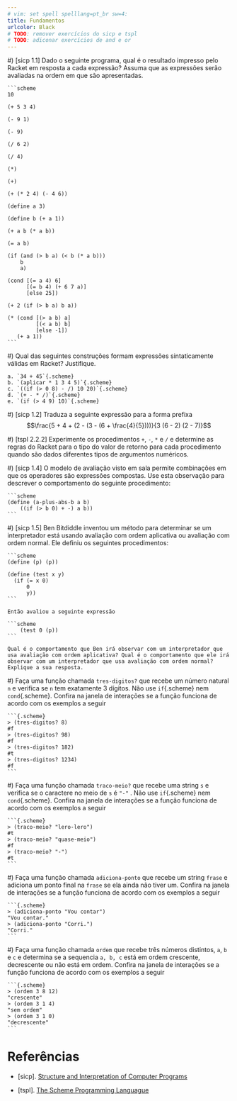 ```yaml
---
# vim: set spell spelllang=pt_br sw=4:
title: Fundamentos
urlcolor: Black
# TODO: remover exercícios do sicp e tspl
# TODO: adiconar exercícios de and e or
---
```


#) [sicp 1.1] Dado o seguinte programa, qual é o resultado impresso pelo Racket em resposta a cada expressão? Assuma que as expressões serão avaliadas na ordem em que são apresentadas.

    ```scheme
    10

    (+ 5 3 4)

    (- 9 1)

    (- 9)

    (/ 6 2)

    (/ 4)

    (*)

    (+)

    (+ (* 2 4) (- 4 6))

    (define a 3)

    (define b (+ a 1))

    (+ a b (* a b))

    (= a b)

    (if (and (> b a) (< b (* a b)))
        b
        a)

    (cond [(= a 4) 6]
          [(= b 4) (+ 6 7 a)]
          [else 25])

    (+ 2 (if (> b a) b a))

    (* (cond [(> a b) a]
             [(< a b) b]
             [else -1])
       (+ a 1))
    ```

#) Qual das seguintes construções formam expressões sintaticamente válidas em Racket? Justifique.

    a. `34 + 45`{.scheme}
    b. `(aplicar * 1 3 4 5)`{.scheme}
    c. `((if (> 0 8) - /) 10 20)`{.scheme}
    d. `(+ - * /)`{.scheme}
    e. `(if (> 4 9) 10)`{.scheme}

#) [sicp 1.2] Traduza a seguinte expressão para a forma prefixa $$\frac{5 + 4 + (2 - (3 - (6 + \frac{4}{5})))}{3 (6 - 2) (2 - 7)}$$

#) [tspl 2.2.2] Experimente os procedimentos `+`, `-`, `*` e `/` e determine as regras do Racket para o tipo do valor de retorno para cada procedimento quando são dados diferentes tipos de argumentos numéricos.

#) [sicp 1.4] O modelo de avaliação visto em sala permite combinações em que os operadores são expressões compostas. Use esta observação para descrever o comportamento do seguinte procedimento:

    ```scheme
    (define (a-plus-abs-b a b)
        ((if (> b 0) + -) a b))
    ```

#) [sicp 1.5] Ben Bitdiddle inventou um método para determinar se um interpretador está usando avaliação com ordem aplicativa ou avaliação com ordem normal. Ele definiu os seguintes procedimentos:

    ```scheme
    (define (p) (p))

    (define (test x y)
      (if (= x 0)
          0
          y))
    ```

    Então avaliou a seguinte expressão

    ```scheme
        (test 0 (p))
    ```

    Qual é o comportamento que Ben irá observar com um interpretador que usa avaliação com ordem aplicativa? Qual é o comportamento que ele irá observar com um interpretador que usa avaliação com ordem normal? Explique a sua resposta.


#) Faça uma função chamada `tres-digitos?` que recebe um número natural `n` e verifica se `n` tem exatamente 3 dígitos. Não use `if`{.scheme} nem `cond`{.scheme}. Confira na janela de interações se a função funciona de acordo com os exemplos a seguir

    ```{.scheme}
    > (tres-digitos? 8)
    #f
    > (tres-digitos? 98)
    #f
    > (tres-digitos? 182)
    #t
    > (tres-digitos? 1234)
    #f
    ```


#) Faça uma função chamada `traco-meio?` que recebe uma string `s` e verifica se o caractere no meio de `s` é `"-"` . Não use `if`{.scheme} nem `cond`{.scheme}. Confira na janela de interações se a função funciona de acordo com os exemplos a seguir

    ```{.scheme}
    > (traco-meio? "lero-lero")
    #t
    > (traco-meio? "quase-meio")
    #f
    > (traco-meio? "-")
    #t
    ```


#) Faça uma função chamada `adiciona-ponto` que recebe um string `frase` e adiciona um ponto final na `frase` se ela ainda não tiver um. Confira na janela de interações se a função funciona de acordo com os exemplos a seguir

    ```{.scheme}
    > (adiciona-ponto "Vou contar")
    "Vou contar."
    > (adiciona-ponto "Corri.")
    "Corri."
    ```


#) Faça uma função chamada `ordem` que recebe três números distintos, `a`, `b` e `c` e determina se a sequencia `a, b, c` está em ordem crescente, decrescente ou não está em ordem. Confira na janela de interações se a função funciona de acordo com os exemplos a seguir

    ```{.scheme}
    > (ordem 3 8 12)
    "crescente"
    > (ordem 3 1 4)
    "sem ordem"
    > (ordem 3 1 0)
    "decrescente"
    ```


# Referências

- [sicp]. [Structure and Interpretation of Computer Programs](https://mitpress.mit.edu/sicp/)

- [tspl]. [The Scheme Programming Languague](http://www.scheme.com/tspl4/)
